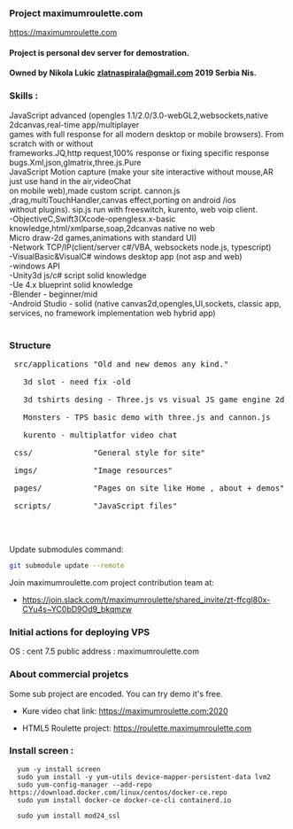 
### Project maximumroulette.com ###

 https://maximumroulette.com

 #### Project is personal dev server for demostration.
 #### Owned by Nikola Lukic zlatnaspirala@gmail.com 2019 Serbia Nis.

 ### Skills : ###
 
JavaScript advanced (opengles 1.1/2.0/3.0-webGL2,websockets,native 2dcanvas,real-time app/multiplayer <br/>
games with full response for all modern desktop or mobile browsers). From scratch with or without <br/>
frameworks.JQ,http request,100% response or fixing specific response bugs.Xml,json,glmatrix,three.js.Pure<br/>
JavaScript Motion capture (make your site interactive without mouse,AR just use hand in the air,videoChat<br/>
on mobile web),made custom script. cannon.js ,drag,multiTouchHandler,canvas effect,porting on android /ios<br/>
without plugins). sip.js run with freeswitch, kurento, web voip client.<br/>
-ObjectiveC,Swift3(Xcode-openglesx.x-basic knowledge,html/xmlparse,soap,2dcanvas native no web<br/>
 Micro draw-2d games,animations with standard UI)<br/>
-Network TCP/IP(client/server c#/VBA, websockets node.js, typescript)<br/>
-VisualBasic&VisualC# windows desktop app (not asp and web)<br/>
-windows API<br/>
-Unity3d js/c# script solid knowledge<br/>
-Ue 4.x blueprint solid knowledge<br/>
-Blender - beginner/mid<br/>
-Android Studio - solid (native canvas2d,opengles,UI,sockets, classic app,
 services, no framework implementation web hybrid app)<br/>
<br/>

### Structure ###
<pre>
 src/applications "Old and new demos any kind."<br/>
   3d slot - need fix -old<br/>
   3d tshirts desing - Three.js vs visual JS game engine 2d<br/>
   Monsters - TPS basic demo with three.js and cannon.js<br/>
   kurento - multiplatfor video chat<br/>
 css/             "General style for site"<br/>
 imgs/            "Image resources"<br/>
 pages/           "Pages on site like Home , about + demos"<br/>
 scripts/         "JavaScript files"<br/>
<br/>
</pre>

Update submodules command:
```bash
git submodule update --remote
```

Join maximumroulette.com project contribution team at:
- https://join.slack.com/t/maximumroulette/shared_invite/zt-ffcgl80x-CYu4s~YC0bD9Od9_bkqmzw

### Initial actions for deploying VPS ###

 OS : cent 7.5
 public address : maximumroulette.com

### About commercial projetcs

 Some sub project are encoded. You can try demo it's free.
  
  - Kure video chat link:
  https://maximumroulette.com:2020  
  
  - HTML5 Roulette project:
  https://roulette.maximumroulette.com 
  
### Install screen :

```console
  yum -y install screen
  sudo yum install -y yum-utils device-mapper-persistent-data lvm2
  sudo yum-config-manager --add-repo https://download.docker.com/linux/centos/docker-ce.repo
  sudo yum install docker-ce docker-ce-cli containerd.io
```

```console
  sudo yum install mod24_ssl
```
